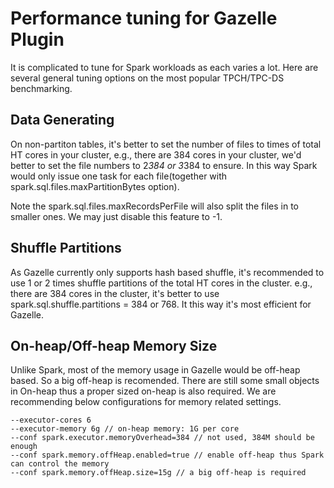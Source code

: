 # Performance tuning for Gazelle Plugin

It is complicated to tune for Spark workloads as each varies a lot. Here are several general tuning options on the most popular TPCH/TPC-DS benchmarking.

## Data Generating
On non-partiton tables, it's better to set the number of files to times of total HT cores in your cluster, e.g., there are 384 cores in your cluster, we'd better to set the file numbers to 2*384 or 3*384 to ensure. In this way Spark would only issue one task for each file(together with spark.sql.files.maxPartitionBytes option).

Note the spark.sql.files.maxRecordsPerFile will also split the files in to smaller ones. We may just disable this feature to -1.

## Shuffle Partitions
As Gazelle currently only supports hash based shuffle, it's recommended to use 1 or 2 times shuffle partitions of the total HT cores in the cluster. e.g., there are 384 cores in the cluster, it's better to use spark.sql.shuffle.partitions = 384 or 768. It this way it's most efficient for Gazelle. 

## On-heap/Off-heap Memory Size
Unlike Spark, most of the memory usage in Gazelle would be off-heap based. So a big off-heap is recomended. There are still some small objects in On-heap thus a proper sized on-heap is also required. We are recommending below configurations for memory related settings. 
```
--executor-cores 6
--executor-memory 6g // on-heap memory: 1G per core
--conf spark.executor.memoryOverhead=384 // not used, 384M should be enough
--conf spark.memory.offHeap.enabled=true // enable off-heap thus Spark can control the memory
--conf spark.memory.offHeap.size=15g // a big off-heap is required
```  
